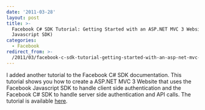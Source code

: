 ```yaml
---
date: '2011-03-28'
layout: post
title: >-
  Facebook C# SDK Tutorial: Getting Started with an ASP.NET MVC 3 Website (With
  Javascript SDK)
categories:
  - Facebook
redirect_from: >-
  /2011/03/facebook-c-sdk-tutorial-getting-started-with-an-asp-net-mvc-3-website-with-javascript-sdk/
---
```


I added another tutorial to the Facebook C# SDK documentation. This tutorial shows you how to create a ASP.NET MVC 3 Website that uses the Facebook Javascript SDK to handle client side authentication and the Facebook C# SDK to handle server side authentication and API calls. The tutorial is available [here](https://github.com/facebook-csharp-sdk/facebook-csharp-sdk).

